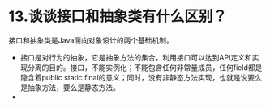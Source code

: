 # 13.谈谈接口和抽象类有什么区别？

接口和抽象类是Java面向对象设计的两个基础机制。

+ 接口是对行为的抽象，它是抽象方法的集合，利用接口可以达到API定义和实现分离的目的。接口，不能实例化；不能包含任何非常量成员，任何field都是隐含着public static final的意义；同时，没有非静态方法实现，也就是说要么是抽象方法，要么是静态方法。
+ 
